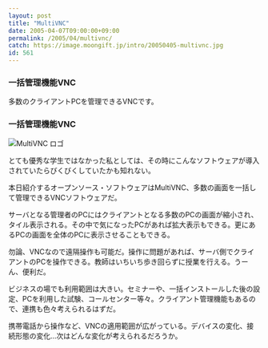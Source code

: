 ```yaml
---
layout: post
title: "MultiVNC"
date: 2005-04-07T09:00:00+09:00
permalink: /2005/04/multivnc/
catch: https://image.moongift.jp/intro/20050405-multivnc.jpg
id: 561
---
```

### 一括管理機能VNC
  
多数のクライアントPCを管理できるVNCです。  
<!--more-->  

### 一括管理機能VNC
  

![MultiVNC ロゴ](https://image.moongift.jp/intro/20050405-multivnc.jpg "MultiVNC ロゴ")

  

とても優秀な学生ではなかった私としては、その時にこんなソフトウェアが導入されていたらびくびくしていたかも知れない。

  

本日紹介するオープンソース・ソフトウェアはMultiVNC、多数の画面を一括して管理できるVNCソフトウェアだ。

  

サーバとなる管理者のPCにはクライアントとなる多数のPCの画面が縮小され、タイル表示される。その中で気になったPCがあれば拡大表示もできる。更にあるPCの画面を全体のPCに表示させることもできる。

  

勿論、VNCなので遠隔操作も可能だ。操作に問題があれば、サーバ側でクライアントのPCを操作できる。教師はいちいち歩き回らずに授業を行える。うーん、便利だ。

  

ビジネスの場でも利用範囲は大きい。セミナーや、一括インストールした後の設定、PCを利用した試験、コールセンター等々。クライアント管理機能もあるので、連携も色々考えられるはずだ。

  

携帯電話から操作など、VNCの適用範囲が広がっている。デバイスの変化、接続形態の変化…次はどんな変化が考えられるだろうか。

